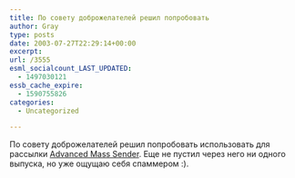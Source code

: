 ```yaml
---
title: По совету доброжелателей решил попробовать
author: Gray
type: posts
date: 2003-07-27T22:29:14+00:00
excerpt:
url: /3555
esml_socialcount_LAST_UPDATED:
  - 1497030121
essb_cache_expire:
  - 1590755826
categories:
  - Uncategorized

---
```








По совету доброжелателей решил попробовать использовать для рассылки <a href="http://www.massender.net/" target="_blank">Advanced Mass Sender</a>. Еще не пустил через него ни одного выпуска, но уже ощущаю себя спаммером :).
